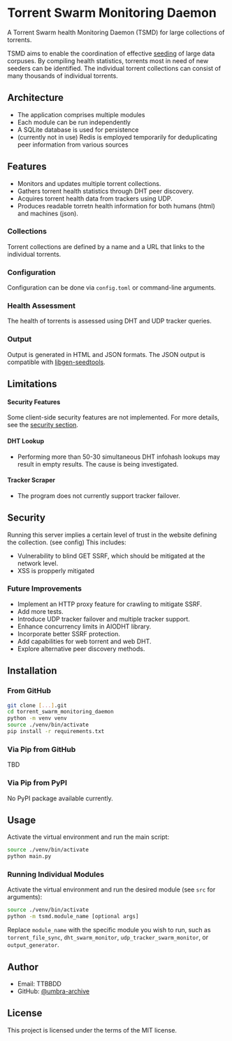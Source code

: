 # Torrent Swarm Monitoring Daemon

A Torrent Swarm health Monitoring Daemon (TSMD) for large collections of torrents.

TSMD aims to enable the coordination of effective [seeding](https://en.wikipedia.org/wiki/Seeding_(computing)) of large data corpuses.
By compiling health statistics, torrents most in need of new seeders can be identified.
The individual torrent collections can consist of many thousands of individual torrents.

## Architecture
- The application comprises multiple modules
- Each module can be run independently
- A SQLite database is used for persistence
- (currently not in use) Redis is employed temporarily for deduplicating peer information from various sources

## Features
- Monitors and updates multiple torrent collections.
- Gathers torrent health statistics through DHT peer discovery.
- Acquires torrent health data from trackers using UDP.
- Produces readable torretn health information for both humans (html) and machines (json).

### Collections
Torrent collections are defined by a name and a URL that links to the individual torrents.

### Configuration
Configuration can be done via `config.toml` or command-line arguments.

### Health Assessment
The health of torrents is assessed using DHT and UDP tracker queries.

### Output
Output is generated in HTML and JSON formats. The JSON output is compatible with [libgen-seedtools](https://github.com/subdavis/libgen-seedtools).

## Limitations
#### Security Features
Some client-side security features are not implemented. For more details, see the [security section](.#security).

#### DHT Lookup
- Performing more than 50-30 simultaneous DHT infohash lookups may result in empty results. The cause is being investigated.

#### Tracker Scraper
- The program does not currently support tracker failover.

## Security
Running this server implies a certain level of trust in the website defining the collection. (see config)  This includes:
- Vulnerability to blind GET SSRF, which should be mitigated at the network level.
- XSS is propperly mitigated

### Future Improvements
- Implement an HTTP proxy feature for crawling to mitigate SSRF.
- Add more tests.
- Introduce UDP tracker failover and multiple tracker support.
- Enhance concurrency limits in AIODHT library.
- Incorporate better SSRF protection.
- Add capabilities for web torrent and web DHT.
- Explore alternative peer discovery methods.

## Installation

### From GitHub
```bash
git clone [...].git
cd torrent_swarm_monitoring_daemon
python -m venv venv
source ./venv/bin/activate
pip install -r requirements.txt
```

### Via Pip from GitHub
TBD

### Via Pip from PyPI
No PyPI package available currently.

## Usage
Activate the virtual environment and run the main script:
```bash
source ./venv/bin/activate
python main.py
```

### Running Individual Modules
Activate the virtual environment and run the desired module (see `src` for arguments):
```bash
source ./venv/bin/activate
python -m tsmd.module_name [optional args]
```
Replace `module_name` with the specific module you wish to run, such as `torrent_file_sync`, `dht_swarm_monitor`, `udp_tracker_swarm_monitor`, or `output_generator`.

## Author
- Email: TTBBDD
- GitHub: [@umbra-archive](https://github.com/umbra-archive/)

## License
This project is licensed under the terms of the MIT license.
